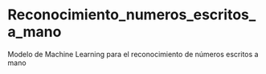# Reconocimiento_numeros_escritos_a_mano
Modelo de Machine Learning para el reconocimiento de números escritos a mano
